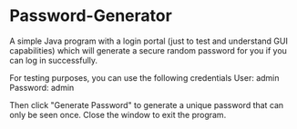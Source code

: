 # Password-Generator

A simple Java program with a login portal (just to test and understand GUI capabilities) which will generate a secure random password for you if you can log in successfully.

For testing purposes, you can use the following credentials 
User: admin
Password: admin

Then click "Generate Password" to generate a unique password that can only be seen once. Close the window to exit the program.
